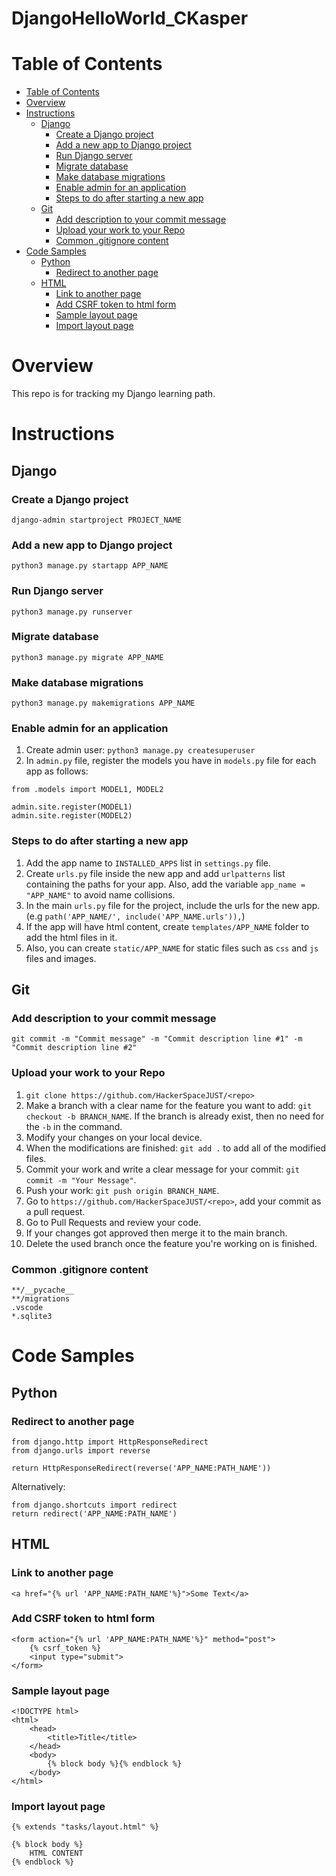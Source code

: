 # DjangoHelloWorld_CKasper

# Table of Contents
* [Table of Contents](#Table-of-Contents)
* [Overview](#overview)
* [Instructions](#instructions)
    * [Django](#django)
        * [Create a Django project](#create-a-Django-project)
        * [Add a new app to Django project](#add-a-new-app-to-Django-project)
        * [Run Django server](#run-Django-server)
        * [Migrate database](#migrate-database)
        * [Make database migrations](#Make-database-migrations)
        * [Enable admin for an application](#enable-admin-for-an-application)
        * [Steps to do after starting a new app](#Steps-to-do-after-starting-a-new-app)
    * [Git](#git)
        * [Add description to your commit message](#add-description-to-your-commit-message)
        * [Upload your work to your Repo](#upload-your-work-to-your-Repo)
        * [Common .gitignore content](#Common-.gitignore-content)
* [Code Samples](#code-samples)
    * [Python](#python)
        * [Redirect to another page](#Redirect-to-another-page)
    * [HTML](#html)
        * [Link to another page](#Link-to-another-page)
        * [Add CSRF token to html form](#Add-CSRF-token-to-html-form)
        * [Sample layout page](#Sample-layout-page)
        * [Import layout page](#Import-layout-page)

# Overview
This repo is for tracking my Django learning path.

# Instructions
## Django
### Create a Django project
```
django-admin startproject PROJECT_NAME
```

### Add a new app to Django project
```
python3 manage.py startapp APP_NAME
```

### Run Django server
```
python3 manage.py runserver
```

### Migrate database
```
python3 manage.py migrate APP_NAME
```

### Make database migrations
```
python3 manage.py makemigrations APP_NAME
```

### Enable admin for an application
1. Create admin user: `python3 manage.py createsuperuser`
1. In `admin.py` file, register the models you have in `models.py` file for each app as follows:
```
from .models import MODEL1, MODEL2

admin.site.register(MODEL1)
admin.site.register(MODEL2)
```

### Steps to do after starting a new app
1. Add the app name to `INSTALLED_APPS` list in `settings.py` file.
1. Create `urls.py` file inside the new app and add `urlpatterns` list containing the paths for your app. Also, add the variable `app_name = "APP_NAME"` to avoid name collisions.
1. In the main `urls.py` file for the project, include the urls for the new app. (e.g `path('APP_NAME/', include('APP_NAME.urls')),`)
1. If the app will have html content, create `templates/APP_NAME` folder to add the html files in it.
1. Also, you can create `static/APP_NAME` for static files such as `css` and `js` files and images.

## Git
### Add description to your commit message
```
git commit -m "Commit message" -m "Commit description line #1" -m "Commit description line #2"
```

### Upload your work to your Repo
1. `git clone https://github.com/HackerSpaceJUST/<repo>`
1. Make a branch with a clear name for the feature you want to add: `git checkout -b BRANCH_NAME`. If the branch is already exist, then no need for the `-b` in the command.
1. Modify your changes on your local device.
1. When the modifications are finished: `git add .` to add all of the modified files.
1. Commit your work and write a clear message for your commit: `git commit -m "Your Message"`.
1. Push your work: `git push origin BRANCH_NAME`.
1. Go to `https://github.com/HackerSpaceJUST/<repo>`, add your commit as a pull request.
1. Go to Pull Requests and review your code.
1. If your changes got approved then merge it to the main branch.
1. Delete the used branch once the feature you're working on is finished.

### Common .gitignore content
```
**/__pycache__
**/migrations
.vscode
*.sqlite3
```

# Code Samples
## Python
### Redirect to another page
```
from django.http import HttpResponseRedirect
from django.urls import reverse

return HttpResponseRedirect(reverse('APP_NAME:PATH_NAME'))
```
Alternatively:
```
from django.shortcuts import redirect
return redirect('APP_NAME:PATH_NAME')
```

## HTML
### Link to another page
```
<a href="{% url 'APP_NAME:PATH_NAME'%}">Some Text</a>
```

### Add CSRF token to html form
```
<form action="{% url 'APP_NAME:PATH_NAME'%}" method="post">
    {% csrf_token %}
    <input type="submit">
</form>
```
### Sample layout page
```
<!DOCTYPE html>
<html>
    <head>
        <title>Title</title>
    </head>
    <body>
        {% block body %}{% endblock %}
    </body>
</html>
```

### Import layout page
```
{% extends "tasks/layout.html" %}

{% block body %}
    HTML CONTENT
{% endblock %}
```